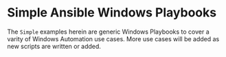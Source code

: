 # Simple Ansible Windows Playbooks
The `Simple` examples herein are generic Windows Playbooks to cover a varity of Windows Automation use cases. More use cases will be added as new scripts are written or added.
